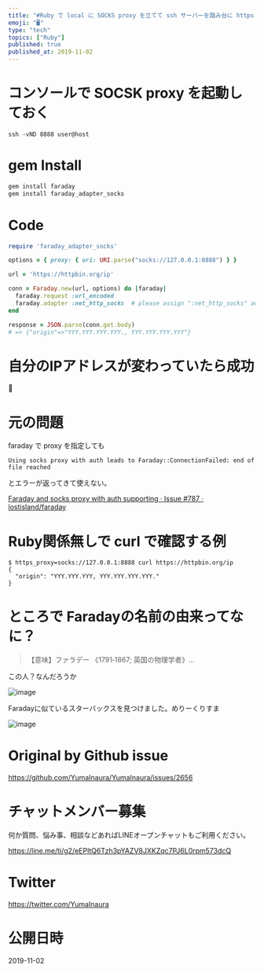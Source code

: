 ```yaml
---
title: "#Ruby で local に SOCKS proxy を立てて ssh サーバーを踏み台に https 接続をする例 (  faraday"
emoji: "🖥"
type: "tech"
topics: ["Ruby"]
published: true
published_at: 2019-11-02
---
```


# コンソールで SOCSK proxy を起動しておく

```
ssh -vND 8888 user@host
```

# gem Install

```rb
gem install faraday
gem install faraday_adapter_socks
```

# Code

```rb
require 'faraday_adapter_socks'

options = { proxy: { uri: URI.parse("socks://127.0.0.1:8888") } }

url = 'https://httpbin.org/ip'

conn = Faraday.new(url, options) do |faraday|
  faraday.request :url_encoded
  faraday.adapter :net_http_socks  # please assign ":net_http_socks" adapter
end

response = JSON.parse(conn.get.body)
# => {"origin"=>"YYY.YYY.YYY.YYY., YYY.YYY.YYY.YYY"}
```

# 自分のIPアドレスが変わっていたら成功

🎉 

# 元の問題

faraday で proxy を指定しても

`Using socks proxy with auth leads to Faraday::ConnectionFailed: end of file reached`

とエラーが返ってきて使えない。


[Faraday and socks proxy with auth supporting · Issue #787 · lostisland/faraday](https://github.com/lostisland/faraday/issues/787)

# Ruby関係無しで curl で確認する例

```
$ https_proxy=socks://127.0.0.1:8888 curl https://httpbin.org/ip
{
  "origin": "YYY.YYY.YYY, YYY.YYY.YYY.YYY."
}
```

# ところで Faradayの名前の由来ってなに？

>【意味】ファラデー 《1791‐1867; 英国の物理学者》... 

この人？なんだろうか

![image](https://user-images.githubusercontent.com/13635059/68070043-ea152500-fdab-11e9-9aad-ac2427fdf7ae.png)

Faradayに似ているスターバックスを見つけました。めりーくりすま

![image](https://user-images.githubusercontent.com/13635059/68070037-c81ba280-fdab-11e9-9ee4-ca13509e39a9.png)


# Original by Github issue

https://github.com/YumaInaura/YumaInaura/issues/2656








<!-- Update From Qiita API -->

# チャットメンバー募集


何か質問、悩み事、相談などあればLINEオープンチャットもご利用ください。

https://line.me/ti/g2/eEPltQ6Tzh3pYAZV8JXKZqc7PJ6L0rpm573dcQ





# Twitter


https://twitter.com/YumaInaura


<!-- Update From Qiita API -->



# 公開日時

2019-11-02
